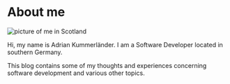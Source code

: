 # About me

<img src="/media/me_header.jpg" alt="picture of me in Scotland" class="full clear"/>

Hi, my name is Adrian Kummerländer. I am a Software Developer located in southern Germany.

This blog contains some of my thoughts and experiences concerning software development and various other topics.
